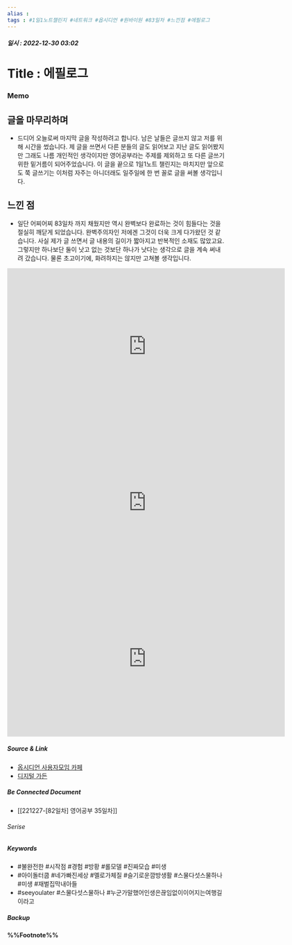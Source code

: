 ```yaml
---
alias : 
tags : #1일1노트챌린지 #네트워크 #옵시디언 #원바이원 #83일차 #느낀점 #에필로그
---
```


##### 일시 : 2022-12-30 03:02

# Title : 에필로그

### Memo

## 글을 마무리하며
- 드디어 오늘로써 마지막 글을 작성하려고 합니다. 남은 날들은 글쓰지 않고 저를 위해 시간을 썼습니다. 제 글을 쓰면서 다른 분들의 글도 읽어보고 지난 글도 읽어봤지만 그래도 나름 개인적인 생각이지만 영어공부라는 주제를 제외하고 또 다른 글쓰기위한 밑거름이 되어주었습니다. 이 글을 끝으로 1일1노트 챌린지는 마치지만 앞으로도 쭉 글쓰기는 이처럼 자주는 아니더래도 일주일에 한 번 꼴로 글을 써볼 생각입니다.

## 느낀 점
- 일단 어찌어찌 83일차 까지 채웠지만 역시 완벽보다 완료하는 것이 힘들다는 것을 절실히 깨닫게 되었습니다. 완벽주의자인 저에겐 그것이 더욱 크게 다가왔던 것 같습니다. 사실 제가 글 쓰면서 글 내용의 길이가 짧아지고 반복적인 소재도 많았고요. 그렇지만 하나보단 둘이 낫고 없는 것보단 하나가 낫다는 생각으로 글을 계속 써내려 갔습니다. 물론 초고이기에, 화려하지는 않지만 고쳐볼 생각입니다.

<iframe width="640" height="360" src="https://www.youtube.com/embed/fpimnj4SNjQ" title="See U Later" frameborder="0" allow="accelerometer; autoplay; clipboard-write; encrypted-media; gyroscope; picture-in-picture" allowfullscreen></iframe>

<iframe width="640" height="360" src="https://www.youtube.com/embed/7kORiS4jr-g" title="누군가 말했어， 인생은 끊임없이 이어지는 여행길이라고… 멜로가 체질(Be melodramatic) 2회" frameborder="0" allow="accelerometer; autoplay; clipboard-write; encrypted-media; gyroscope; picture-in-picture" allowfullscreen></iframe>

<iframe width="640" height="360" src="https://www.youtube.com/embed/pnaQ9CbE6P0" title="자우림 '스물다섯, 스물하나' 어쿠스틱커버 by 장범준 Acoustic COVER" frameborder="0" allow="accelerometer; autoplay; clipboard-write; encrypted-media; gyroscope; picture-in-picture" allowfullscreen></iframe>

##### Source & Link
- [옵시디언 사용자모임 카페](https://cafe.naver.com/obsidianary/2966)
- [디지털 가든](https://chunghasull.netlify.app/221230-83일차-에필로그)

##### Be Connected Document
- [[221227-[82일차] 영어공부 35일차]]

###### Serise


##### Keywords
- #불완전한 #시작점 #경험 #방황 #롤모델 #진짜모습 #미생
- #아이돌터쿱 #네가빠진세상 #멜로가체질 #슬기로운깜방생활 #스물다섯스물하나 #미생 #재벌집막내아들
- #seeyoulater #스물다섯스물하나 #누군가말했어인생은끊임없이이어지는여행길이라고

##### Backup


#### %%Footnote%%

[^1]: 
[^2]: 
[^3]: 
[^4]: 
[^5]: 
[^6]: 
[^7]: 
[^8]: 
[^9]: 